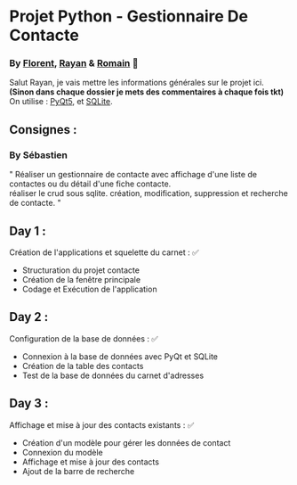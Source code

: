 # Projet Python - Gestionnaire De Contacte
### By [Florent](https://github.com/FlorentDGN3), [Rayan](https://github.com/Mazoltov) & [Romain](https://github.com/FrenchPhalange) 🚩

Salut Rayan, je vais mettre les informations générales sur le projet ici. <br/>
**(Sinon dans chaque dossier je mets des commentaires à chaque fois tkt)**
On utilise : [PyQt5](https://www.riverbankcomputing.com/static/Docs/PyQt5/index.html), et [SQLite](https://www.sqlite.org/docs.html).

## Consignes :
### By Sébastien
" Réaliser un gestionnaire de contacte avec affichage d'une liste de contactes ou du détail d'une fiche contacte.<br> réaliser le crud sous sqlite. 
création, modification, suppression et recherche de contacte. "

## Day 1 : 
Création de l'applications et squelette du carnet : ✅ <br>
   <ul> <li>Structuration du projet contacte <br>
    <li>Création de la fenêtre principale <br>
    <li>Codage et Exécution de l'application <br>
</ul> </li>

## Day 2 :
Configuration de la base de données : ✅
<ul> <li>Connexion à la base de données avec PyQt et SQLite <br>
    <li>Création de la table des contacts <br>
    <li>Test de la base de données du carnet d'adresses <br>
</ul> </li>

## Day 3 :
Affichage et mise à jour des contacts existants : ✅
<ul> <li>Création d'un modèle pour gérer les données de contact <br>
    <li>Connexion du modèle <br>
    <li>Affichage et mise à jour des contacts<br>
    <li>Ajout de la barre de recherche<br>
</ul> </li>

